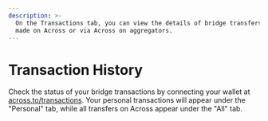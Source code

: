 ```yaml
---
description: >-
  On the Transactions tab, you can view the details of bridge transfers you've
  made on Across or via Across on aggregators.
---
```


# Transaction History

Check the status of your bridge transactions by connecting your wallet at [across.to/transactions](https://across.to/transactions). Your personal transactions will appear under the "Personal" tab, while all transfers on Across appear under the "All" tab.

